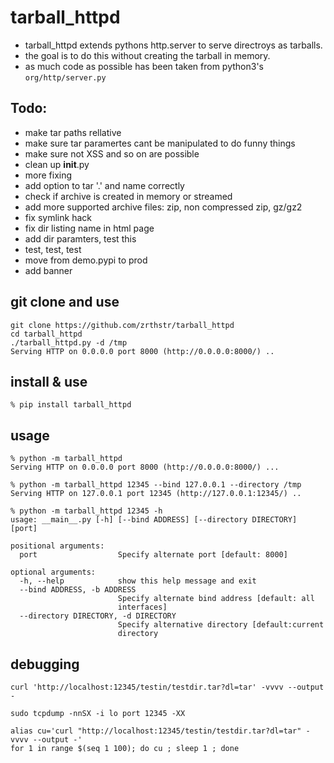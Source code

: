 # tarball_httpd

* tarball_httpd extends pythons http.server to serve directroys as tarballs.
* the goal is to do this without creating the tarball in memory.
* as much code as possible has been taken from python3's `org/http/server.py`

## Todo:
* make tar paths rellative
* make sure tar paramertes cant be manipulated to do funny things
* make sure not XSS and so on are possible
* clean up __init__.py
* more fixing
* add option to tar '.' and name correctly
* check if archive is created in memory or streamed
* add more supported archive files: zip, non compressed zip, gz/gz2
* fix symlink hack
* fix dir listing name in html page
* add dir paramters,  test this
* test, test, test
* move from demo.pypi to prod
* add banner

## git clone and use
```
git clone https://github.com/zrthstr/tarball_httpd
cd tarball_httpd
./tarball_httpd.py -d /tmp
Serving HTTP on 0.0.0.0 port 8000 (http://0.0.0.0:8000/) ..
```

## install & use
`% pip install tarball_httpd`

## usage
```
% python -m tarball_httpd
Serving HTTP on 0.0.0.0 port 8000 (http://0.0.0.0:8000/) ...
```

```
% python -m tarball_httpd 12345 --bind 127.0.0.1 --directory /tmp
Serving HTTP on 127.0.0.1 port 12345 (http://127.0.0.1:12345/) ..
```

```
% python -m tarball_httpd 12345 -h                               
usage: __main__.py [-h] [--bind ADDRESS] [--directory DIRECTORY] [port]

positional arguments:
  port                  Specify alternate port [default: 8000]

optional arguments:
  -h, --help            show this help message and exit
  --bind ADDRESS, -b ADDRESS
                        Specify alternate bind address [default: all
                        interfaces]
  --directory DIRECTORY, -d DIRECTORY
                        Specify alternative directory [default:current
                        directory
```

## debugging
```
curl 'http://localhost:12345/testin/testdir.tar?dl=tar' -vvvv --output - 

sudo tcpdump -nnSX -i lo port 12345 -XX

alias cu='curl "http://localhost:12345/testin/testdir.tar?dl=tar" -vvvv --output -'
for 1 in range $(seq 1 100); do cu ; sleep 1 ; done
```
